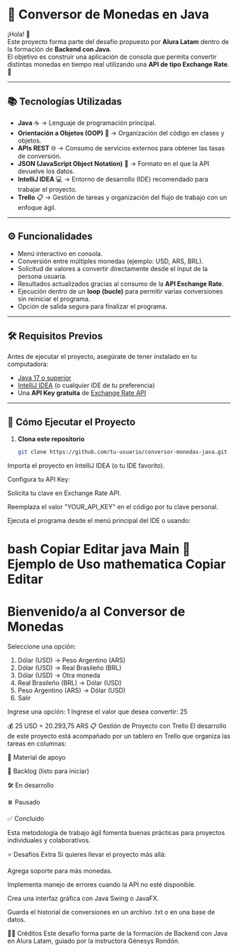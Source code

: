 # 💱 Conversor de Monedas en Java

¡Hola! 👋  
Este proyecto forma parte del desafío propuesto por **Alura Latam** dentro de la formación de **Backend con Java**.  
El objetivo es construir una aplicación de consola que permita convertir distintas monedas en tiempo real utilizando una **API de tipo Exchange Rate**. 🚀

---

## 📚 Tecnologías Utilizadas

- **Java** ☕ → Lenguaje de programación principal.  
- **Orientación a Objetos (OOP)** 🧩 → Organización del código en clases y objetos.  
- **APIs REST** 🌐 → Consumo de servicios externos para obtener las tasas de conversión.  
- **JSON (JavaScript Object Notation)** 📑 → Formato en el que la API devuelve los datos.  
- **IntelliJ IDEA** 💻 → Entorno de desarrollo (IDE) recomendado para trabajar el proyecto.  
- **Trello** 📋 → Gestión de tareas y organización del flujo de trabajo con un enfoque ágil.  

---

## ⚙️ Funcionalidades

- Menú interactivo en consola.  
- Conversión entre múltiples monedas (ejemplo: USD, ARS, BRL).  
- Solicitud de valores a convertir directamente desde el input de la persona usuaria.  
- Resultados actualizados gracias al consumo de la **API Exchange Rate**.  
- Ejecución dentro de un **loop (bucle)** para permitir varias conversiones sin reiniciar el programa.  
- Opción de salida segura para finalizar el programa.  

---

## 🛠️ Requisitos Previos

Antes de ejecutar el proyecto, asegúrate de tener instalado en tu computadora:

- [Java 17 o superior](https://www.oracle.com/java/technologies/javase/jdk17-archive-downloads.html)  
- [IntelliJ IDEA](https://www.jetbrains.com/idea/) (o cualquier IDE de tu preferencia)  
- Una **API Key gratuita** de [Exchange Rate API](https://www.exchangerate-api.com/)  

---

## 🚀 Cómo Ejecutar el Proyecto

1. **Clona este repositorio**  
   ```bash
   git clone https://github.com/tu-usuario/conversor-monedas-java.git
Importa el proyecto en IntelliJ IDEA (o tu IDE favorito).

Configura tu API Key:

Solicita tu clave en Exchange Rate API.

Reemplaza el valor "YOUR_API_KEY" en el código por tu clave personal.

Ejecuta el programa desde el menú principal del IDE o usando:

bash
Copiar
Editar
java Main
📌 Ejemplo de Uso
mathematica
Copiar
Editar
======================================
 Bienvenido/a al Conversor de Monedas
======================================

Seleccione una opción:
1) Dólar (USD) → Peso Argentino (ARS)
2) Dólar (USD) → Real Brasileño (BRL)
3) Dólar (USD) → Otra moneda
4) Real Brasileño (BRL) → Dólar (USD)
5) Peso Argentino (ARS) → Dólar (USD)
6) Salir

Ingrese una opción: 1
Ingrese el valor que desea convertir: 25

💰 25 USD = 20.293,75 ARS
📋 Gestión de Proyecto con Trello
El desarrollo de este proyecto está acompañado por un tablero en Trello que organiza las tareas en columnas:

📖 Material de apoyo

📝 Backlog (listo para iniciar)

🛠️ En desarrollo

⏸️ Pausado

✅ Concluido

Esta metodología de trabajo ágil fomenta buenas prácticas para proyectos individuales y colaborativos.

⭐ Desafíos Extra
Si quieres llevar el proyecto más allá:

Agrega soporte para más monedas.

Implementa manejo de errores cuando la API no esté disponible.

Crea una interfaz gráfica con Java Swing o JavaFX.

Guarda el historial de conversiones en un archivo .txt o en una base de datos.

👩‍🏫 Créditos
Este desafío forma parte de la formación de Backend con Java en Alura Latam, guiado por la instructora Génesys Rondón.
